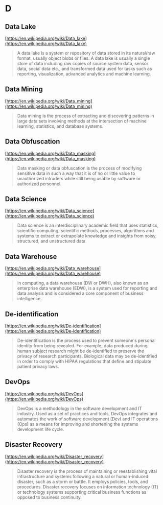 # D

## Data Lake

[https://en.wikipedia.org/wiki/Data_lake](https://en.wikipedia.org/wiki/Data_lake)

> A data lake is a system or repository of data stored in its natural/raw format, usually object blobs or files. A data lake is usually a single store of data including raw copies of source system data, sensor data, social data etc., and transformed data used for tasks such as reporting, visualization, advanced analytics and machine learning.

## Data Mining

[https://en.wikipedia.org/wiki/Data_mining](https://en.wikipedia.org/wiki/Data_mining)

> Data mining is the process of extracting and discovering patterns in large data sets involving methods at the intersection of machine learning, statistics, and database systems.

## Data Obfuscation

[https://en.wikipedia.org/wiki/Data_masking](https://en.wikipedia.org/wiki/Data_masking)

> Data masking or data obfuscation is the process of modifying sensitive data in such a way that it is of no or little value to unauthorized intruders while still being usable by software or authorized personnel.

## Data Science

[https://en.wikipedia.org/wiki/Data_science](https://en.wikipedia.org/wiki/Data_science)

> Data science is an interdisciplinary academic field that uses statistics, scientific computing, scientific methods, processes, algorithms and systems to extract or extrapolate knowledge and insights from noisy, structured, and unstructured data.

## Data Warehouse

[https://en.wikipedia.org/wiki/Data_warehouse](https://en.wikipedia.org/wiki/Data_warehouse)

> In computing, a data warehouse (DW or DWH), also known as an enterprise data warehouse (EDW), is a system used for reporting and data analysis and is considered a core component of business intelligence.

## De-identification

[https://en.wikipedia.org/wiki/De-identification](https://en.wikipedia.org/wiki/De-identification)

> De-identification is the process used to prevent someone's personal identity from being revealed. For example, data produced during human subject research might be de-identified to preserve the privacy of research participants. Biological data may be de-identified in order to comply with HIPAA regulations that define and stipulate patient privacy laws.

## DevOps

[https://en.wikipedia.org/wiki/DevOps](https://en.wikipedia.org/wiki/DevOps)

> DevOps is a methodology in the software development and IT industry. Used as a set of practices and tools, DevOps integrates and automates the work of software development (Dev) and IT operations (Ops) as a means for improving and shortening the systems development life cycle.

## Disaster Recovery

[https://en.wikipedia.org/wiki/Disaster_recovery](https://en.wikipedia.org/wiki/Disaster_recovery)

> Disaster recovery is the process of maintaining or reestablishing vital infrastructure and systems following a natural or human-induced disaster, such as a storm or battle. It employs policies, tools, and procedures. Disaster recovery focuses on information technology (IT) or technology systems supporting critical business functions as opposed to business continuity.
